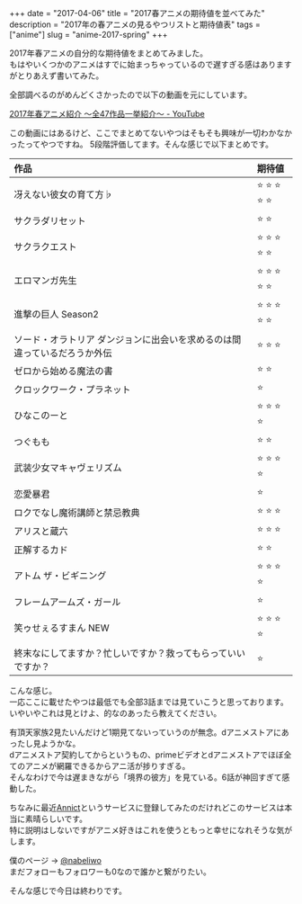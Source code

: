 +++
date        = "2017-04-06"
title       = "2017春アニメの期待値を並べてみた"
description = "2017年の春アニメの見るやつリストと期待値表"
tags        = ["anime"]
slug        = "anime-2017-spring"
+++

2017年春アニメの自分的な期待値をまとめてみました。  
もはやいくつかのアニメはすでに始まっちゃっているので遅すぎる感はありますがとりあえず書いてみた。

全部調べるのがめんどくさかったので以下の動画を元にしています。  

[2017年春アニメ紹介 ～全47作品一挙紹介～ - YouTube](https://www.youtube.com/watch?v=jrMDReawQEc)

この動画にはあるけど、ここでまとめてないやつはそもそも興味が一切わかなかったってやつですね。
5段階評価してます。そんな感じで以下まとめです。


| 作品                      | 期待値                             |
|:--------------------------|:-----------------------------------|
| 冴えない彼女の育て方♭      | :star: :star: :star: :star: :star: |
| サクラダリセット           | :star: :star: |
| サクラクエスト             | :star: :star: :star: :star: :star: |
| エロマンガ先生             | :star: :star: :star: :star: :star: |
| 進撃の巨人 Season2         | :star: :star: :star: :star: :star: |
| ソード・オラトリア ダンジョンに出会いを求めるのは間違っているだろうか外伝 | :star: :star: :star: |
| ゼロから始める魔法の書      | :star: :star: |
| クロックワーク・プラネット   | :star: |
| ひなこのーと                | :star: :star: :star: :star: |
| つぐもも                   | :star: :star: |
| 武装少女マキャヴェリズム     | :star: :star: :star: :star: |
| 恋愛暴君                   | :star: |
| ロクでなし魔術講師と禁忌教典 | :star: :star: :star: |
| アリスと蔵六                | :star: :star: :star: |
| 正解するカド                | :star: :star: |
| アトム ザ・ビギニング        | :star: :star: :star: :star: |
| フレームアームズ・ガール     | :star: |
| 笑ゥせぇるすまん NEW        | :star: :star: :star: :star: |
| 終末なにしてますか？忙しいですか？救ってもらっていいですか？ | :star: |

こんな感じ。  
一応ここに載せたやつは最低でも全部3話までは見ていこうと思っております。  
いやいやこれは見とけよ、的なのあったら教えてください。

有頂天家族2見たいんだけど1期見てないっていうのが無念。dアニメストアにあったし見ようかな。  
dアニメストア契約してからというもの、primeビデオとdアニメストアでほぼ全てのアニメが網羅できるからアニ活が捗りすぎる。  
そんなわけで今は遅まきながら「境界の彼方」を見ている。6話が神回すぎて感動した。

ちなみに最近[Annict](https://annict.com/)というサービスに登録してみたのだけれどこのサービスは本当に素晴らしいです。  
特に説明はしないですがアニメ好きはこれを使うともっと幸せになれそうな気がします。

僕のページ -> [@nabeliwo](https://annict.com/@nabeliwo)  
まだフォローもフォロワーも0なので誰かと繋がりたい。

そんな感じで今日は終わりです。
